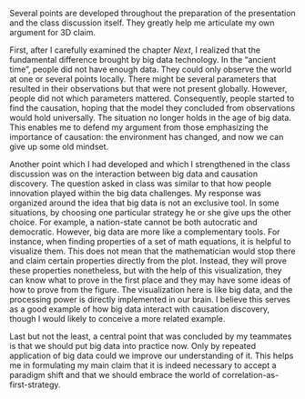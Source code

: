Several points are developed throughout the preparation of the presentation and the class discussion itself. They greatly help me articulate my own argument for 3D claim.

First, after I carefully examined the chapter *Next*, I realized that the fundamental difference brought by big data technology. In the “ancient time”, people did not have enough data. They could only observe the world at one or several points locally. There might be several parameters that resulted in their observations but that were not present globally. However, people did not which parameters mattered. Consequently, people started to find the causation, hoping that the model they concluded from observations would hold universally. The situation no longer holds in the age of big data. This enables me to defend my argument from those emphasizing the importance of causation: the environment has changed, and now we can give up some old mindset.

Another point which I had developed and which I strengthened in the class discussion was on the interaction between big data and causation discovery. The question asked in class was similar to that how people innovation played within the big data challenges. My response was organized around the idea that big data is not an exclusive tool. In some situations, by choosing one particular strategy he or she give ups the other choice. For example, a nation-state cannot be both autocratic and democratic. However, big data are more like a complementary tools. For instance, when finding properties of a set of math equations, it is helpful to visualize them. This does not mean that the mathematician would stop there and claim certain properties directly from the plot. Instead, they will prove these properties nonetheless, but with the help of this visualization, they can know what to prove in the first place and they may have some ideas of how to prove from the figure. The visualization here is like big data, and the processing power is directly implemented in our brain. I believe this serves as a good example of how big data interact with causation discovery, though I would likely to conceive a more related example.

Last but not the least, a central point that was concluded by my teammates is that we should put big data into practice now. Only by repeated application of big data could we improve our understanding of it. This helps me in formulating my main claim that it is indeed necessary to accept a paradigm shift and that we should embrace the world of correlation-as-first-strategy.

